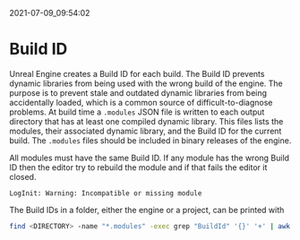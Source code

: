 2021-07-09_09:54:02

# Build ID

Unreal Engine creates a Build ID for each build.
The Build ID prevents dynamic libraries from being used with the wrong build of the engine.
The purpose is to prevent stale and outdated dynamic libraries from being accidentally loaded, which is a common source of difficult-to-diagnose problems.
At build time a `.modules` JSON file is written to each output directory that has at least one compiled dynamic library.
This files lists the modules, their associated dynamic library, and the Build ID for the current build.
The `.modules` files should be included in binary releases of the engine.

All modules must have the same Build ID.
If any module has the wrong Build ID then the editor try to rebuild the module and if that fails the editor it closed.
```
LogInit: Warning: Incompatible or missing module
```

The Build IDs in a folder, either the engine or a project, can be printed with
```bash
find <DIRECTORY> -name "*.modules" -exec grep "BuildId" '{}' '+' | awk '{print $3 " " $1}' | sort
```
